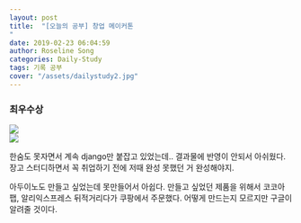 ```yaml
---
layout: post
title:  "[오늘의 공부] 창업 메이커톤 
"
date: 2019-02-23 06:04:59
author: Roseline Song
categories: Daily-Study
tags: 기록 공부
cover: "/assets/dailystudy2.jpg"
---
```


### 최우수상


<img src="https://postfiles.pstatic.net/MjAxOTAyMjZfMjk1/MDAxNTUxMTg2ODAwNjU1.rdUBVfeTnGAe5BMf3hP2wumWeVYItvF0CBPmqdHw710g.d4txOB2Cy135VUB4I4EOLCOdQcaYm9Z-vhB518tASbwg.JPEG.guseod24/Tic_Tag.jpg?type=w966">

<br>

<img src="https://postfiles.pstatic.net/MjAxOTAyMjZfMzQg/MDAxNTUxMTg2ODMxMDU2.TMT-1i-9uz3PhRMI8ps-2QwMDfIHm8CxhR00rmTwk4og.V4GmN83CmmSn2E_QzCPCyywutfbulvezJ_b3wt0SQt4g.JPEG.guseod24/SE-21b55b5e-e1a9-4081-bbf6-2737135ebaad.jpg?type=w966">

<br>


한숨도 못자면서 계속 django만 붙잡고 있었는데.. 결과물에 반영이 안되서 아쉬웠다. 
장고 스터디하면서 꼭 취업하기 전에 저때 완성 못했던 거 완성해야지.

아두이노도 만들고 싶었는데 못만들어서 아쉽다. 만들고 싶었던 제품을 위해서 코코아팹, 알리익스프레스 뒤적거리다가 쿠팡에서 주문했다. 어떻게 만드는지 모르지만 구글이 알려줄 것이다. 

<br>
<br>
​